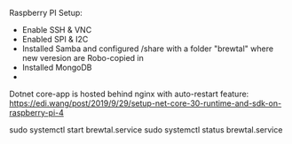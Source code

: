 Raspberry PI Setup:
* Enable SSH & VNC
* Enabled SPI & I2C
* Installed Samba and configured /share with a folder "brewtal" where new veresion are Robo-copied in
* Installed MongoDB
* 
Dotnet core-app is hosted behind nginx with auto-restart feature:
    https://edi.wang/post/2019/9/29/setup-net-core-30-runtime-and-sdk-on-raspberry-pi-4


sudo systemctl start brewtal.service
sudo systemctl status brewtal.service
    